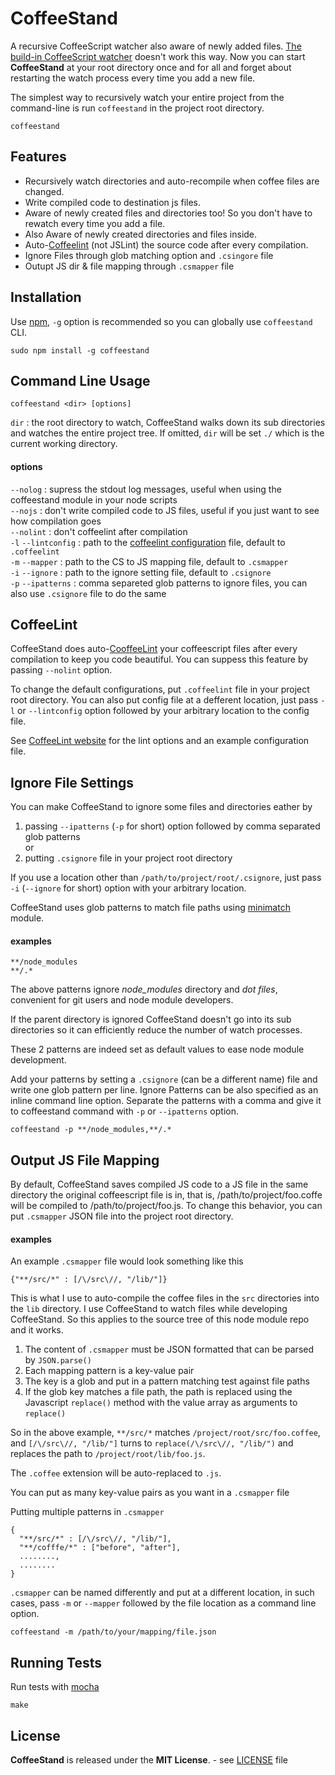 CoffeeStand
===========

A recursive CoffeeScript watcher also aware of newly added files. [The build-in CoffeeScript watcher](http://coffeescript.org/#usage) doesn't work this way. Now you can start **CoffeeStand** at your root directory once and for all and forget about restarting the watch process every time you add a new file.

The simplest way to recursively watch your entire project from the command-line is run `coffeestand` in the project root directory.

    coffeestand

Features
--------
* Recursively watch directories and auto-recompile when coffee files are changed.
* Write compiled code to destination js files.
* Aware of newly created files and directories too! So you don't have to rewatch every time you add a file.
* Also Aware of newly created directories and files inside.
* Auto-[Coffeelint](http://www.coffeelint.org/) (not JSLint) the source code after every compilation.
* Ignore Files through glob matching option and `.csingore` file
* Outupt JS dir & file mapping through `.csmapper` file

Installation
------------

Use [npm](https://npmjs.org/), `-g` option is recommended so you can globally use `coffeestand` CLI.

    sudo npm install -g coffeestand

Command Line Usage
------------------

    coffeestand <dir> [options]

`dir` : the root directory to watch, CoffeeStand walks down its sub directories and watches the entire project tree. If omitted, `dir` will be set `./` which is the current working directory.

#### options

`--nolog` : supress the stdout log messages, useful when using the coffeestand module in your node scripts  
`--nojs` : don't write compiled code to JS files, useful if you just want to see how compilation goes  
`--nolint` : don't coffeelint after compilation  
`-l` `--lintconfig` : path to the [coffeelint configuration](http://www.coffeelint.org/#options) file, default to `.coffeelint`  
`-m` `--mapper` : path to the CS to JS mapping file, default to `.csmapper`  
`-i` `--ignore` : path to the ignore setting file, default to `.csignore`  
`-p` `--ipatterns` : comma separeted glob patterns to ignore files, you can also use `.csignore` file to do the same

CoffeeLint
----------

CoffeeStand does auto-[CooffeeLint](http://www.coffeelint.org/) your coffeescript files after every compilation to keep you code beautiful. You can suppess this feature by passing `--nolint` option.

To change the default configurations, put `.coffeelint` file in your project root directory. You can also put config file at a defferent location, just pass `-l` or `--lintconfig` option followed by your arbitrary location to the config file.

See [CoffeeLint website](http://www.coffeelint.org/#options) for the lint options and an example configuration file.

Ignore File Settings
--------------------

You can make CoffeeStand to ignore some files and directories eather by

1. passing `--ipatterns` (`-p` for short) option followed by comma separated glob patterns  
or  
2. putting `.csignore` file in your project root directory

If you use a location other than `/path/to/project/root/.csignore`, just pass `-i` (`--ignore` for short) option with your arbitrary location.

CoffeeStand uses glob patterns to match file paths using [minimatch](https://github.com/isaacs/minimatch) module.

#### examples

    **/node_modules
    **/.*

The above patterns ignore *node_modules* directory and *dot files*, convenient for git users and node module developers.  

If the parent directory is ignored CoffeeStand doesn't go into its sub directories so it can efficiently reduce the number of watch processes.  

These 2 patterns are indeed set as default values to ease node module development.  

Add your patterns by setting a `.csignore` (can be a different name) file and write one glob pattern per line. Ignore Patterns can be also specified as an inline command line option. Separate the patterns with a comma and give it to coffeestand command with `-p` or `--ipatterns` option.

    coffeestand -p **/node_modules,**/.*

Output JS File Mapping
----------------------

By default, CoffeeStand saves compiled JS code to a JS file in the same directory the original coffeescript file is in, that is, /path/to/project/foo.coffe will be compiled to /path/to/project/foo.js. To change this behavior, you can put `.csmapper` JSON file into the project root directory.

#### examples

An example `.csmapper` file would look something like this

    {"**/src/*" : [/\/src\//, "/lib/"]}
	
This is what I use to auto-compile the coffee files in the `src` directories into the `lib` directory. I use CoffeeStand to watch files while developing CoffeeStand. So this applies to the source tree of this node module repo and it works.

1. The content of `.csmapper` must be JSON formatted that can be parsed by `JSON.parse()`
2. Each mapping pattern is a key-value pair
3. The key is a glob and put in a pattern matching test against file paths
4. If the glob key matches a file path, the path is replaced using the Javascript `replace()` method with the value array as arguments to `replace()`

So in the above example, `**/src/*` matches `/project/root/src/foo.coffee`, and `[/\/src\//, "/lib/"]` turns to `replace(/\/src\//, "/lib/")` and replaces the path to `/project/root/lib/foo.js`.  

The `.coffee` extension will be auto-replaced to `.js`.  

You can put as many key-value pairs as you want in a `.csmapper` file  

Putting multiple patterns in `.csmapper`

    {
	  "**/src/*" : [/\/src\//, "/lib/"],
	  "**/cofffe/*" : ["before", "after"],	  
	  ........,
	  ........
	}
	
`.csmapper` can be named differently and put at a different location, in such cases, pass `-m` or `--mapper` followed by the file location as a command line option.

    coffeestand -m /path/to/your/mapping/file.json

Running Tests
-------------

Run tests with [mocha](http://visionmedia.github.com/mocha/)

    make
	
License
-------
**CoffeeStand** is released under the **MIT License**. - see [LICENSE](https://github.com/tomoio/coffeestand/blob/master/LICENSE) file
